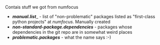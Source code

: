 Contais stuff we got from numfocus

- ___manual.list____ - list of "non-problematic" packages listed as "first-class python projects" at _numfocus_. Manually created
- ___non-standard-package.dependencies___ - packages whose dependencies in the git repo are in somewhat weird places
- ___problematic.packages___ - what the name says :-)